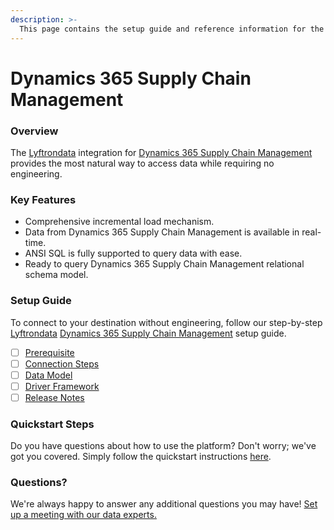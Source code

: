 ```yaml
---
description: >-
  This page contains the setup guide and reference information for the Dynamics 365 Supply Chain Management source connector.
---
```


# Dynamics 365 Supply Chain Management

### Overview

The [Lyftrondata](https://www.lyftrondata.com/) integration for [Dynamics 365 Supply Chain Management](https://www.lyftrondata.com/integration/dynamics-365-supply-chain-management/)[ ](https://www.lyftrondata.com/integration/dynamics-365-supply-chain-management/)provides the most natural way to access data while requiring no engineering.

### Key Features

* Comprehensive incremental load mechanism.
* Data from Dynamics 365 Supply Chain Management is available in real-time.&#x20;
* ANSI SQL is fully supported to query data with ease.
* Ready to query Dynamics 365 Supply Chain Management relational schema model.

### Setup Guide

To connect to your destination without engineering, follow our step-by-step [Lyftrondata](https://www.lyftrondata.com/)  [Dynamics 365 Supply Chain Management](https://www.lyftrondata.com/integration/dynamics-365-supply-chain-management/) setup guide.

* [ ] [Prerequisite](../../supply-chain-analyitics/dynamics-365-supply-chain-management/prerequisite.md)
* [ ] [Connection Steps](../../supply-chain-analyitics/dynamics-365-supply-chain-management/connection-steps.md)
* [ ] [Data Model](../../supply-chain-analyitics/dynamics-365-supply-chain-management/data-model/)
* [ ] [Driver Framework](../../supply-chain-analyitics/dynamics-365-supply-chain-management/driver-framework/)
* [ ] [Release Notes](../../supply-chain-analyitics/dynamics-365-supply-chain-management/release-notes.md)

### Quickstart Steps

Do you have questions about how to use the platform? Don't worry; we've got you covered. Simply follow the quickstart instructions [here](../../../quickstart-steps.md).

### Questions? <a href="#questions" id="questions"></a>

We're always happy to answer any additional questions you may have! [Set up a meeting with our data experts.](https://www.lyftrondata.com/book-a-meeting/)

